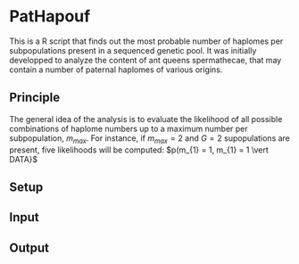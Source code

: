 # PatHapouf

This is a R script that finds out the most probable number of haplomes per subpopulations present in a sequenced genetic pool. It was initially developped to analyze the content of ant queens spermathecae, that may contain a number of paternal haplomes of various origins. 

## Principle

The general idea of the analysis is to evaluate the likelihood of all possible combinations of haplome numbers up to a maximum number per subpopulation, $m_{max}$. For instance, if $m_{max}=2$ and $G=2$ supopulations are present, five likelihoods will be computed: $p(m_{1} = 1, m_{1} = 1 \vert DATA}$

## Setup
## Input
## Output
